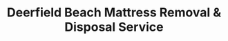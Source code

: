 ---
layout: location.njk
title: Deerfield Beach Mattress Removal & Disposal Service
description: Professional mattress removal in Deerfield Beach, FL. Next-day pickup  Licensed, insured, and eco-friendly. Serving 15+ neighborhoods.
permalink: /mattress-removal/florida/miami/deerfield-beach/
city: Deerfield Beach
state: Florida
stateSlug: florida
parentMetro: Miami
tier: 3
coordinates:
  lat: 26.3184
  lng: -80.0997
pricing:
  startingPrice: 125
  single: 125
  queen: 125
  king: 135
  boxSpring: 30
neighborhoods:
  - name: "Century Village"
    zipCodes: ["33442"]
  - name: "The Cove"
    zipCodes: ["33441"]
  - name: "Hillsboro Ranches"
    zipCodes: ["33441"]
  - name: "Deer Creek"
    zipCodes: ["33442"]
  - name: "Deerfield West"
    zipCodes: ["33441"]
  - name: "Northwest Park"
    zipCodes: ["33442"]
  - name: "Tidewater Estates"
    zipCodes: ["33441"]
  - name: "Deerfield Lakes"
    zipCodes: ["33442"]
  - name: "Hillsboro Boulevard Corridor"
    zipCodes: ["33441"]
  - name: "Quiet Waters Park Area"
    zipCodes: ["33441"]
  - name: "Westside"
    zipCodes: ["33441"]
  - name: "Intracoastal Area"
    zipCodes: ["33441"]
  - name: "Powerline Road Corridor"
    zipCodes: ["33442"]
  - name: "Military Trail Area"
    zipCodes: ["33442"]
  - name: "Deerfield Mall Area"
    zipCodes: ["33441"]
zipCodes: ["33441", "33442", "33443"]
recyclingPartners:
  - "Deerfield Beach Transfer Station"
  - "Broward County Drop-Off Centers"
  - "Advanced Disposal Services"
localRegulations: "Bulk items must not exceed 7 cubic yards and should be placed curbside within 24 hours of collection. Deerfield Beach requires proper coordination with city waste services for large item pickup."
nearbyCities:
  - name: "Coral Springs"
    distance: "8 miles west"
    slug: "coral-springs"
    isSuburb: true
  - name: "Davie"
    distance: "15 miles southwest"
    slug: "davie"
    isSuburb: true
  - name: "Fort Lauderdale"
    distance: "12 miles south"
    slug: "fort-lauderdale"
    isSuburb: true
  - name: "Pompano Beach"
    distance: "5 miles south"
    slug: "pompano-beach"
    isSuburb: true
  - name: "Hollywood"
    distance: "18 miles south"
    slug: "hollywood"
    isSuburb: true
  - name: "Miramar"
    distance: "20 miles southwest"
    slug: "miramar"
    isSuburb: true
reviews:
  count: 89
  featured:
    - author: "Margaret K."
      neighborhood: "Century Village"
      rating: 5
      text: "Had three old mattresses from my Century Village condo renovation. The team called ahead, arrived exactly when promised, and handled everything professionally. Getting them down from the second floor wasn't a problem at all. Worth every penny of the $155."
    - author: "David R."
      neighborhood: "The Cove"
      rating: 5
      text: "Moving out of The Cove and needed our king mattress gone fast. Booked online Sunday night, they picked up Tuesday morning. Driver was courteous and the whole thing took maybe 5 minutes. Great service for busy families."
    - author: "Linda S."
      neighborhood: "Hillsboro Ranches"
      rating: 5
      text: "Replaced my guest room mattress and box spring in Hillsboro Ranches. Team showed up right on time, no mess, no hassle. They even helped navigate around my car in the narrow driveway. Definitely calling them again."
faqs:
  - question: "How quickly can you pick up my mattress in Deerfield Beach?"
    answer: "We provide next-day pickup service throughout Deerfield Beach. Simply book online or call (720) 263-6094 to schedule your removal."
  - question: "Do you service all areas of Deerfield Beach?"
    answer: "Yes, we serve all neighborhoods including Century Village, The Cove, Hillsboro Ranches, Deer Creek, and the Intracoastal area. Our service area covers all ZIP codes 33441, 33442, and 33443."
  - question: "What's included in your Deerfield Beach mattress removal service?"
    answer: "Full-service pickup includes removal from any room, carrying down stairs, loading, transportation, and eco-friendly disposal. No hidden fees or extra charges."
  - question: "Can you handle multiple mattresses from Century Village condos?"
    answer: "Absolutely. We regularly service Century Village and understand the unique access requirements for high-rise condos. We handle multiple units and coordinate with building management as needed."
  - question: "Do you remove box springs and bed frames too?"
    answer: "Yes, we remove mattresses, box springs ($30 additional), and bed frames. We can handle complete bedroom furniture removal in one visit."
  - question: "What are your rates for Deerfield Beach mattress removal?"
    answer: "Pricing starts at $125 for one piece, $155 for two pieces, and $180 for three pieces. This covers pickup from anywhere in Deerfield Beach with no additional fees."
  - question: "Are you licensed and insured for work in Broward County?"
    answer: "Yes, we are fully licensed, bonded, and insured for residential and commercial service throughout Broward County, including all of Deerfield Beach."
  - question: "How do I schedule a pickup for my Deerfield Beach location?"
    answer: "Book online or call (720) 263-6094. We accept all major credit cards and provide upfront pricing with no surprises."
schema:
  "@context": "https://schema.org"
  "@type": "LocalBusiness"
  "name": "A Bedder World Deerfield Beach"
  "image": "https://www.abedderworld.com/images/mattress-removal-service.jpg"
  "address":
    "@type": "PostalAddress"
    "addressLocality": "Deerfield Beach"
    "addressRegion": "FL"
    "addressCountry": "US"
  "geo":
    "@type": "GeoCoordinates"
    "latitude": 26.3184
    "longitude": -80.0997
  "telephone": "(720) 263-6094"
  "url": "https://www.abedderworld.com/mattress-removal/florida/miami/deerfield-beach/"
  "priceRange": "$125-$180"
  "serviceArea": "Deerfield Beach, FL"
  "aggregateRating":
    "@type": "AggregateRating"
    "ratingValue": "4.9"
    "reviewCount": "89"
  "openingHours": "Mo-Su 08:00-20:00"
pageContent:
  heroDescription: |
    Deerfield Beach residents know the challenge of disposing old mattresses properly. Whether you're upgrading your bedroom in Century Village, downsizing in The Cove, or moving within Hillsboro Ranches, bulky mattress disposal creates headaches. Our professional removal service handles the heavy lifting while ensuring your old mattress gets recycled responsibly instead of taking up space in Broward County landfills.

  aboutService: |
    Deerfield Beach residents face unique mattress disposal challenges in Broward County's coastal environment. Century Village, one of Florida's largest active adult communities, generates significant mattress replacement needs during seasonal transitions. Our service navigates high-rise condo protocols while meeting Broward County's bulk waste requirements that limit items to 7 cubic yards and 24-hour placement windows.
    
    The city's suspended recycling program means proper mattress disposal matters more than ever. We coordinate with the Deerfield Beach Transfer Station and handle documentation while adapting to ongoing municipal waste management improvements and route optimizations.

  serviceAreasIntro: |
    We provide comprehensive mattress removal throughout Deerfield Beach's diverse neighborhoods. Century Village residents appreciate our experience navigating high-rise condos and coordinating with management. The Cove homeowners rely on us for waterfront property access, while Hillsboro Ranches families count on our careful handling around landscaped yards.

  regulationsCompliance: |
    Our service eliminates confusion around Deerfield Beach's bulk pickup requirements. Instead of coordinating 24-hour placement windows and 7-cubic-yard limits, we provide direct pickup. Licensed for Broward County facilities and coordinate seamlessly with municipal waste management systems.

  environmentalImpact: |
    Deerfield Beach's suspended recycling program makes responsible mattress disposal critical for coastal environmental protection. We partner with the Deerfield Beach Transfer Station and regional facilities to recover up to 80% of mattress materials. Steel springs become construction materials, while foam transforms into carpet padding.

  servicesContent: |
    Deerfield Beach's unique housing mix demands flexible mattress removal expertise. Century Village's 8,500+ condos generate steady mattress replacement needs, especially during seasonal transitions when northern residents update their winter homes. Our teams understand elevator protocols, building access procedures, and the coordination required for Florida's largest active adult community.

    Memory foam and hybrid mattresses dominate The Cove's waterfront properties, where salt air accelerates replacement cycles. We handle these heavy, bulky items that traditional waste services can't manage. Box spring removal is common in Hillsboro Ranches' ranch-style homes, where master bedrooms often require complete bedroom updates during family transitions.

    Bulk pickup capabilities matter for Deerfield Beach's multi-generational families. When Deer Creek residents downsize or Northwest Park families relocate, we handle multiple mattresses, guest room furniture, and children's beds in single visits. Our service adapts to your timeline, whether you need immediate removal for real estate staging or scheduled pickup coordinating with furniture deliveries.

  environmentalContent: |
    Deerfield Beach's commitment to environmental stewardship aligns with our recycling mission. The city's suspended recycling program since 2020 makes proper mattress disposal even more critical. While residents place general recycling in brown carts, mattresses require specialized processing we provide through regional partnerships.

    Our network includes the Deerfield Beach Transfer Station and certified Broward County facilities that recover up to 80% of mattress materials. Steel springs become construction materials, foam padding transforms into carpet padding, and fabric covers create insulation products. This prevents mattresses from consuming valuable landfill space that Broward County increasingly needs to preserve.

    The city's upcoming garbage route optimization in March 2025 affects bulk pickup scheduling, but our independent service remains unaffected. We maintain consistent next-day availability while the city adjusts municipal services. Environmental compliance matters in coastal communities where improper disposal affects water quality. Our documentation ensures your mattress disposal meets all Broward County environmental standards.

  pricingContent: |
    Deerfield Beach mattress removal starts at $125 for single pieces, with transparent pricing that covers complete service from pickup to disposal. Two-piece removal costs $155, while three-piece service runs $180. Box springs add $30 per unit, and we handle bed frames without additional fees.

    Century Village residents benefit from our bulk pricing when multiple condos coordinate removal during building renovation projects. The Cove's waterfront properties often require additional care for narrow access points, but our pricing remains consistent regardless of pickup complexity. Hillsboro area families appreciate upfront costs with no surprise charges for stairs, elevators, or distance from parking.

    We accept all major credit cards and provide instant online booking with confirmed pickup times. Payment processes at service completion, and we provide documentation for property management companies or rental situations. Our pricing reflects Deerfield Beach's service standards while remaining competitive with Miami metro area rates.

  reviewsContent: |
    Deerfield Beach customers consistently praise our reliable service and professional approach. Century Village residents highlight our understanding of condo building protocols and respectful interaction with neighbors. The Cove homeowners appreciate our careful navigation around waterfront landscaping and boat access areas.

    Families throughout Hillsboro Ranches commend our punctuality and efficient service that doesn't disrupt busy schedules. Our teams' familiarity with local neighborhoods means faster service and better customer experiences. From Deer Creek's upscale properties to Northwest Park's recreational vehicle communities, we adapt our approach to each area's character.

  faqContent: |
    Common questions focus on our service area coverage and pickup capabilities. We serve every Deerfield Beach neighborhood, from oceanside condos to western residential areas. Pickup timing accommodates work schedules and building restrictions, with next-day availability standard throughout the city.

    Century Village residents often ask about building access procedures. We coordinate with management offices, follow visitor parking protocols, and respect community quiet hours. Multiple mattress removal is common during family transitions, and we handle estate cleanouts or multi-generational household changes efficiently.

  howItWorksScheduling: |
    Next-day pickup available throughout Deerfield Beach. Choose convenient time slots that work with Century Village building access or The Cove's waterfront property requirements.

  howItWorksService: |
    Our uniformed team arrives on time, handles all lifting from any floor, and navigates Deerfield Beach's unique access challenges from high-rise condos to ranch properties.

  howItWorksDisposal: |
    We transport directly to certified recycling partners and provide documentation for environmentally responsible disposal that meets Broward County standards.

  sidebarStats:
    mattressesRemoved: "2,200"

  contactContent: |
    Schedule Deerfield Beach mattress removal by calling (720) 263-6094 or booking online. Our service hours accommodate working families and seasonal residents, with pickup available seven days weekly. We provide confirmed arrival windows and call ahead to ensure convenient service.

    Emergency pickup serves urgent situations like water damage or immediate moving needs. Our local knowledge ensures efficient service whether you're in a Century Village high-rise, Cove waterfront home, or anywhere throughout Deerfield Beach's diverse neighborhoods. Same professional service, every pickup, guaranteed.
---